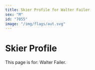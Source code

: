 ```yaml
---
title: Skier Profile for Walter Failer
sex: "M"
id: "7055"
image: "/img/flags/aut.svg" 
---
```


# Skier Profile

This page is for: Walter Failer.
    